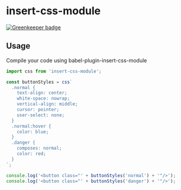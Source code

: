 # insert-css-module

[![Greenkeeper badge](https://badges.greenkeeper.io/ForbesLindesay/insert-css-module.svg)](https://greenkeeper.io/)

## Usage

Compile your code using babel-plugin-insert-css-module

```js
import css from 'insert-css-module';

const buttonStyles = css`
  .normal {
    text-align: center;
    white-space: nowrap;
    vertical-align: middle;
    cursor: pointer;
    user-select: none;
  }
  .normal:hover {
    color: blue;
  }
  .danger {
    composes: normal;
    color: red;
  }
`;

console.log('<button class="' + buttonStyles('normal') + '"/>');
console.log('<button class="' + buttonStyles('danger') + '"/>');
```
